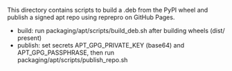 This directory contains scripts to build a .deb from the PyPI wheel and publish a signed apt repo using reprepro on GitHub Pages.

* build: run packaging/apt/scripts/build_deb.sh after building wheels (dist/ present)
* publish: set secrets APT_GPG_PRIVATE_KEY (base64) and APT_GPG_PASSPHRASE, then run packaging/apt/scripts/publish_repo.sh

